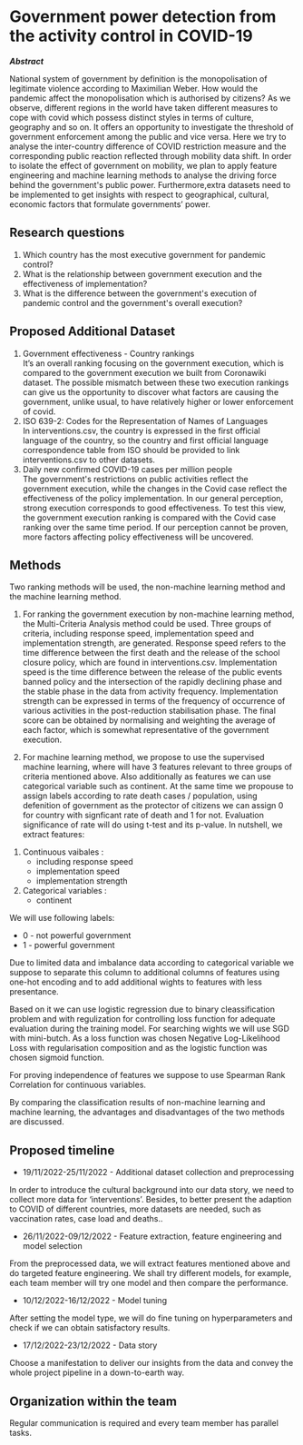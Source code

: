 # Government power detection from the activity control in COVID-19

***Abstract***

National system of government by definition is the monopolisation of legitimate violence according to Maximilian Weber. How would the pandemic affect the monopolisation which is authorised by citizens? As we observe, different regions in the world have taken different measures to cope with covid which possess distinct styles in terms of culture, geography and so on.  It offers an opportunity to investigate the threshold of government enforcement among the public and vice versa. Here we try to analyse the inter-country difference of COVID restriction measure and the corresponding public reaction reflected through mobility data shift. In order to isolate the effect of government on mobility, we plan to apply feature engineering and machine learning methods to analyse the driving force behind the government's public power. Furthermore,extra datasets need to be implemented to get insights with respect to geographical, cultural, economic factors that formulate governments’ power.

## Research questions
1. Which country has the most executive government for pandemic control? 
2. What is the relationship between government execution and the effectiveness of implementation? 
3. What is the difference between the government's execution of pandemic control and the government's overall execution?

## Proposed Additional Dataset
1. Government effectiveness - Country rankings  
It’s an overall ranking focusing on the government execution, which is compared to the government execution we built from Coronawiki dataset. The possible mismatch between these two execution rankings can give us the opportunity to discover what factors are causing the government, unlike usual, to have relatively higher or lower enforcement of covid.
2. ISO 639-2: Codes for the Representation of Names of Languages  
In interventions.csv, the country is expressed in the first official language of the country, so the country and first official language correspondence table from ISO should be provided to link interventions.csv to other datasets.
3. Daily new confirmed COVID-19 cases per million people  
The government's restrictions on public activities reflect the government execution, while the changes in the Covid case reflect the effectiveness of the policy implementation. In our general perception, strong execution corresponds to good effectiveness. To test this view, the government execution ranking is compared with the Covid case ranking over the same time period. If our perception cannot be proven, more factors affecting policy effectiveness will be uncovered.


## Methods
Two ranking methods will be used, the non-machine learning method and the machine learning method.  

1. For ranking the government execution by non-machine learning method, the Multi-Criteria Analysis method could be used. Three groups of criteria, including response speed, implementation speed and implementation strength, are generated. Response speed refers to the time difference between the first death and the release of the school closure policy, which are found in interventions.csv. Implementation speed is the time difference between the release of the public events banned policy and the intersection of the rapidly declining phase and the stable phase in the data from activity frequency. Implementation strength can be expressed in terms of the frequency of occurrence of various activities in the post-reduction stabilisation phase. The final score can be obtained by normalising and weighting the average of each factor, which is somewhat representative of the government execution.

2. For machine learning method, we propose to use the supervised machine learning, where will have 3 features relevant to three groups of criteria mentioned above. Also additionally as features we can use categorical variable such as continent. At the same time we propouse to assign labels according to rate death cases / population, using defenition of government  as the protector of citizens we can assign 0 for country with signficant rate of death and 1 for not. Evaluation significance of rate will do using t-test and its p-value. In nutshell, we extract features: 
1) Continuous vaibales :
    - including response speed
    - implementation speed
    - implementation strength
2) Categorical variables :
    - continent
 
We will use following labels:  
  - 0 - not powerful government   
  - 1 - powerful government

Due to limited data and imbalance data according to categorical variable we suppose to separate this column to additional columns of features using one-hot encoding and to add additional wights to features with less presentance.

Based on it we can use logistic regression due to binary cleassification problem and with regulization for controlling loss function for adequate evaluation during the training model. For searching wights we will use SGD with mini-butch. As a loss function was chosen Negative Log-Likelihood Loss with regularisation composition and as the logistic function was chosen sigmoid function.   

For proving independence of features we suppose to use Spearman Rank Correlation for continuous variables.

By comparing the classification results of non-machine learning and machine learning, the advantages and disadvantages of the two methods are discussed.

## Proposed timeline
- 19/11/2022-25/11/2022 - Additional dataset collection and preprocessing

In order to introduce the cultural background into our data story, we need to collect more data for ‘interventions’. Besides, to better present the adaption to COVID of different countries, more datasets are needed, such as vaccination rates, case load and deaths..

- 26/11/2022-09/12/2022 - Feature extraction, feature engineering and model selection

From the preprocessed data, we will extract features mentioned above and do targeted feature engineering. We shall try different models, for example, each team member will try one model and then compare the performance. 


- 10/12/2022-16/12/2022 - Model tuning

After setting the model type, we will do fine tuning on hyperparameters and check if we can obtain satisfactory results.

- 17/12/2022-23/12/2022 - Data story

Choose a  manifestation to deliver our insights from the data and convey the whole project pipeline in a down-to-earth way.

## Organization within the team
Regular communication is required and every team member has parallel tasks.

